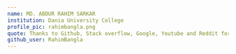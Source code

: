 ```yaml
---
name: MD. ABDUR RAHIM SARKAR 
institution: Dania University College 
profile_pic: rahimbangla.png 
quote: Thanks to Github, Stack overflow, Google, Youtube and Reddit for making me successful. 
github_user: RahimBangla
---
```

